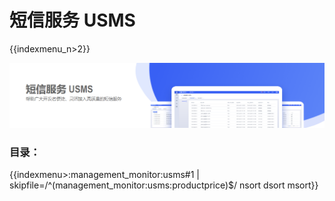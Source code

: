# 短信服务 USMS

{{indexmenu_n>2}}

![](images/短信服务usms_官网文档首页图_01.png)

### 目录：

{{indexmenu>:management_monitor:usms#1 | skipfile=/^(management_monitor:usms:productprice)$/ nsort dsort msort}}

